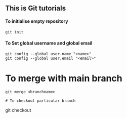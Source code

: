 ## This is Git tutorials

#### To initialise empty repository
```
git init
```

#### To Set global username and global email
```
git config --global user.name "<name>"
git config --global user.email "<email>"
```

# To merge with main branch
```
git merge <branchname>

# To checkout particular branch
```
git checkout <branchname>
```